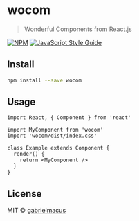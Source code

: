 # wocom

> Wonderful Components from React.js

[![NPM](https://img.shields.io/npm/v/wocom.svg)](https://www.npmjs.com/package/wocom) [![JavaScript Style Guide](https://img.shields.io/badge/code_style-standard-brightgreen.svg)](https://standardjs.com)
## Install

```bash
npm install --save wocom
```

## Usage

```tsx
import React, { Component } from 'react'

import MyComponent from 'wocom'
import 'wocom/dist/index.css'

class Example extends Component {
  render() {
    return <MyComponent />
  }
}
```

## License

MIT © [gabrielmacus](https://github.com/gabrielmacus)
